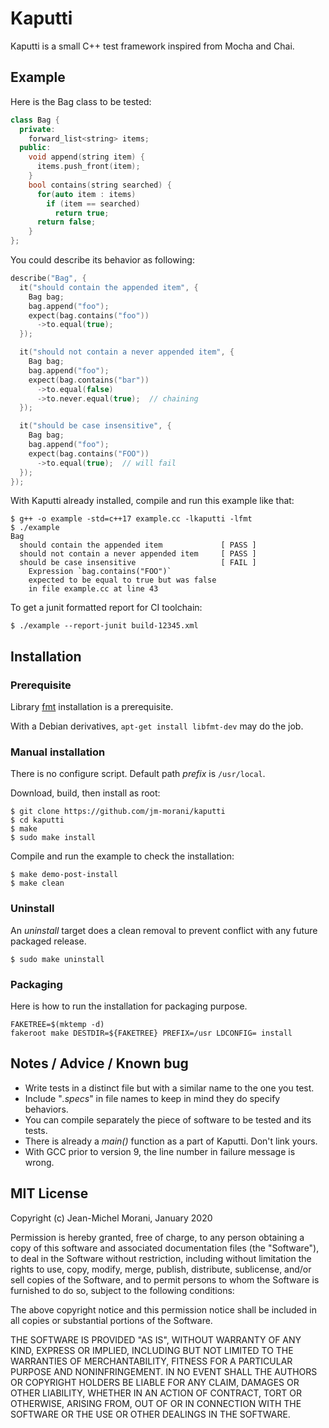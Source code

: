 # Kaputti

Kaputti is a small C++ test framework inspired from Mocha and Chai.


## Example

Here is the Bag class to be tested:

```c++
class Bag {
  private:
    forward_list<string> items;
  public:
    void append(string item) {
      items.push_front(item);
    }
    bool contains(string searched) {
      for(auto item : items)
        if (item == searched)
          return true;
      return false;
    }
};
```

You could describe its behavior as following:

```c++
describe("Bag", {
  it("should contain the appended item", {
    Bag bag;
    bag.append("foo");
    expect(bag.contains("foo"))
      ->to.equal(true);
  });

  it("should not contain a never appended item", {
    Bag bag;
    bag.append("foo");
    expect(bag.contains("bar"))
      ->to.equal(false)
      ->to.never.equal(true);  // chaining
  });

  it("should be case insensitive", {
    Bag bag;
    bag.append("foo");
    expect(bag.contains("FOO"))
      ->to.equal(true);  // will fail
  });
});
```

With Kaputti already installed, compile and run this example like that:

```
$ g++ -o example -std=c++17 example.cc -lkaputti -lfmt
$ ./example
Bag
  should contain the appended item             [ PASS ]
  should not contain a never appended item     [ PASS ]
  should be case insensitive                   [ FAIL ]
    Expression `bag.contains("FOO")`
    expected to be equal to true but was false
    in file example.cc at line 43
```


To get a junit formatted report for CI toolchain:
```
$ ./example --report-junit build-12345.xml
```


## Installation

### Prerequisite

Library [fmt](https://github.com/fmtlib/fmt) installation is a prerequisite.

With a Debian derivatives, `apt-get install libfmt-dev` may do the job.

### Manual installation

There is no configure script. Default path *prefix*  is `/usr/local`.

Download, build, then install as root:

```
$ git clone https://github.com/jm-morani/kaputti
$ cd kaputti
$ make
$ sudo make install
```

Compile and run the example to check the installation:

```
$ make demo-post-install
$ make clean
```

### Uninstall

An *uninstall* target does a clean removal to prevent conflict with any future packaged release.

```
$ sudo make uninstall
```

### Packaging

Here is how to run the installation for packaging purpose.

```
FAKETREE=$(mktemp -d)
fakeroot make DESTDIR=${FAKETREE} PREFIX=/usr LDCONFIG= install
```

## Notes / Advice / Known bug

* Write tests in a distinct file but with a similar name to the one you test.
* Include "*.specs*" in file names to keep in mind they do specify behaviors.
* You can compile separately the piece of software to be tested and its tests.
* There is already a *main()* function as a part of Kaputti. Don't link yours.
* With GCC prior to version 9, the line number in failure message is wrong.


## MIT License

Copyright (c) Jean-Michel Morani, January 2020

Permission is hereby granted, free of charge, to any person obtaining a copy
of this software and associated documentation files (the "Software"), to deal
in the Software without restriction, including without limitation the rights
to use, copy, modify, merge, publish, distribute, sublicense, and/or sell
copies of the Software, and to permit persons to whom the Software is
furnished to do so, subject to the following conditions:

The above copyright notice and this permission notice shall be included in all
copies or substantial portions of the Software.

THE SOFTWARE IS PROVIDED "AS IS", WITHOUT WARRANTY OF ANY KIND, EXPRESS OR
IMPLIED, INCLUDING BUT NOT LIMITED TO THE WARRANTIES OF MERCHANTABILITY,
FITNESS FOR A PARTICULAR PURPOSE AND NONINFRINGEMENT. IN NO EVENT SHALL THE
AUTHORS OR COPYRIGHT HOLDERS BE LIABLE FOR ANY CLAIM, DAMAGES OR OTHER
LIABILITY, WHETHER IN AN ACTION OF CONTRACT, TORT OR OTHERWISE, ARISING FROM,
OUT OF OR IN CONNECTION WITH THE SOFTWARE OR THE USE OR OTHER DEALINGS IN THE
SOFTWARE.
